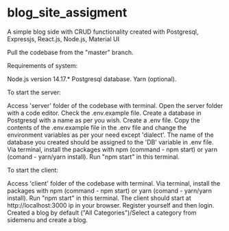 # blog_site_assigment
A simple blog side with CRUD functionality created with Postgresql, Expressjs,  React.js, Node.js, Material UI

Pull the codebase from the "master" branch.

Requirements of system:

Node.js version 14.17.*
Postgresql database. 
Yarn (optional). 

To start the server:

Access 'server' folder of the codebase with terminal. 
Open the server folder with a code editor. 
Check the .env.example file. 
Create a database in Postgresql with a name as per you wish. 
Create a .env file. 
Copy the contents of the .env.example file in the .env file and change the environment variables as per your need except 'dialect'. 
The name of the database you created should be assigned to the 'DB' variable in .env file. 
Via terminal, install the packages with npm (command - npm start) or yarn (comand - yarn/yarn install). 
Run "npm start" in this terminal. 

To start the client:

Access 'client' folder of the codebase with terminal. 
Via terminal, install the packages with npm (command - npm start) or yarn (comand - yarn/yarn install). 
Run "npm start" in this terminal. 
The client should start at http://localhost:3000 ip in your browser. 
Register yourself and then login. 
Created a blog by default ("All Categories")/Select a category from sidemenu and create a blog.
